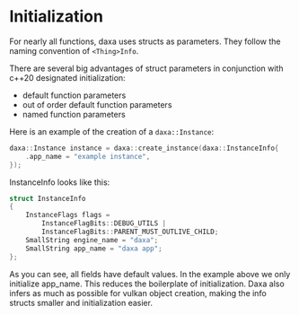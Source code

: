 # Initialization

For nearly all functions, daxa uses structs as parameters. They follow the naming convention of `<Thing>Info`. 

There are several big advantages of struct parameters in conjunction with c++20 designated initialization:
* default function parameters
* out of order default function parameters
* named function parameters

Here is an example of the creation of a `daxa::Instance`:

```c++
daxa::Instance instance = daxa::create_instance(daxa::InstanceInfo{
    .app_name = "example instance",
});
```

InstanceInfo looks like this:
```c++
struct InstanceInfo
{
    InstanceFlags flags =
        InstanceFlagBits::DEBUG_UTILS |
        InstanceFlagBits::PARENT_MUST_OUTLIVE_CHILD;
    SmallString engine_name = "daxa";
    SmallString app_name = "daxa app";
};
```

As you can see, all fields have default values. In the example above we only initialize app_name. This reduces the boilerplate of initialization. Daxa also infers as much as possible for vulkan object creation, making the info structs smaller and initialization easier.